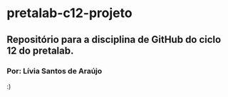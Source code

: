 # pretalab-c12-projeto

## Repositório para a disciplina de GitHub do ciclo 12 do pretalab.

### Por: Lívia Santos de Araújo 

:)

